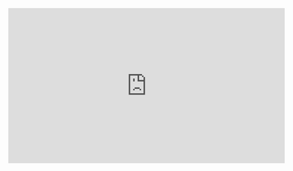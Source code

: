 <iframe width="560" height="315" src="https://www.youtube.com/embed/nkPiRohyz-8" title="YouTube video player" frameborder="0" allow="accelerometer; autoplay; clipboard-write; encrypted-media; gyroscope; picture-in-picture" allowfullscreen></iframe>
